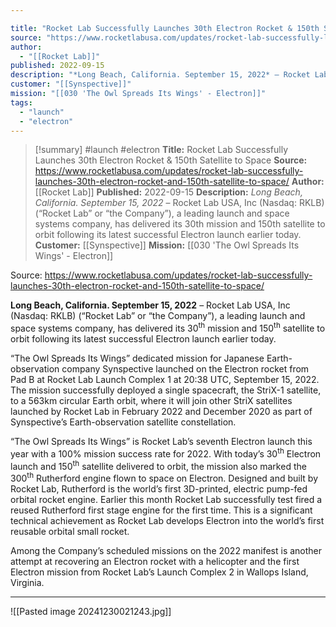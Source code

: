 ```yaml
---

title: "Rocket Lab Successfully Launches 30th Electron Rocket & 150th Satellite to Space "
source: "https://www.rocketlabusa.com/updates/rocket-lab-successfully-launches-30th-electron-rocket-and-150th-satellite-to-space/"
author:
  - "[[Rocket Lab]]"
published: 2022-09-15
description: "*Long Beach, California. September 15, 2022* – Rocket Lab USA, Inc (Nasdaq: RKLB) (“Rocket Lab” or “the Company”), a leading launch and space systems company, has delivered its 30th mission and 150th satellite to orbit following its latest successful Electron launch earlier today."
customer: "[[Synspective]]"
mission: "[[030 'The Owl Spreads Its Wings' - Electron]]"
tags:
  - "launch"
  - "electron"
---
```

>[!summary]
#launch #electron
**Title:** Rocket Lab Successfully Launches 30th Electron Rocket & 150th Satellite to Space 
**Source:** https://www.rocketlabusa.com/updates/rocket-lab-successfully-launches-30th-electron-rocket-and-150th-satellite-to-space/
**Author:** [[Rocket Lab]]
**Published:** 2022-09-15
**Description:** *Long Beach, California. September 15, 2022* – Rocket Lab USA, Inc (Nasdaq: RKLB) (“Rocket Lab” or “the Company”), a leading launch and space systems company, has delivered its 30th mission and 150th satellite to orbit following its latest successful Electron launch earlier today.
**Customer:** [[Synspective]]
**Mission:** [[030 'The Owl Spreads Its Wings' - Electron]]

Source: https://www.rocketlabusa.com/updates/rocket-lab-successfully-launches-30th-electron-rocket-and-150th-satellite-to-space/

**Long Beach, California. September 15, 2022** – Rocket Lab USA, Inc (Nasdaq: RKLB) (“Rocket Lab” or “the Company”), a leading launch and space systems company, has delivered its 30<sup>th</sup> mission and 150<sup>th</sup> satellite to orbit following its latest successful Electron launch earlier today.

“The Owl Spreads Its Wings” dedicated mission for Japanese Earth-observation company Synspective launched on the Electron rocket from Pad B at Rocket Lab Launch Complex 1 at 20:38 UTC, September 15, 2022. The mission successfully deployed a single spacecraft, the StriX-1 satellite, to a 563km circular Earth orbit, where it will join other StriX satellites launched by Rocket Lab in February 2022 and December 2020 as part of Synspective’s Earth-observation satellite constellation.

“The Owl Spreads Its Wings” is Rocket Lab’s seventh Electron launch this year with a 100% mission success rate for 2022. With today’s 30<sup>th</sup> Electron launch and 150<sup>th</sup> satellite delivered to orbit, the mission also marked the 300<sup>th</sup> Rutherford engine flown to space on Electron. Designed and built by Rocket Lab, Rutherford is the world’s first 3D-printed, electric pump-fed orbital rocket engine. Earlier this month Rocket Lab successfully test fired a reused Rutherford first stage engine for the first time. This is a significant technical achievement as Rocket Lab develops Electron into the world’s first reusable orbital small rocket.

Among the Company’s scheduled missions on the 2022 manifest is another attempt at recovering an Electron rocket with a helicopter and the first Electron mission from Rocket Lab’s Launch Complex 2 in Wallops Island, Virginia.

---

![[Pasted image 20241230021243.jpg]]